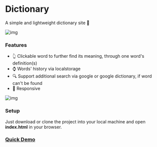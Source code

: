 # Dictionary
A simple and lightweight dictionary site 📕

![img](https://raw.githubusercontent.com/lynchzival/dictionary/main/img/header.png)

### Features

* 👆 Clickable word to further find its meaning, through one word's definition(s)
* ⌚ Words' history via localstorage
* 🔍 Support additional search via google or google dictionary, if word can't be found
* 📱 Responsive

![img](https://raw.githubusercontent.com/lynchzival/dictionary/main/img/body.png)

### Setup

Just download or clone the project into your local machine and open <b>index.html</b> in your browser.

### [Quick Demo]()
